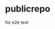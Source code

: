 # publicrepo
for e2e test








































































































































































































































































































































































































































































































































































































































































































































































































































































































































































































































































































































































































































































































































































































































